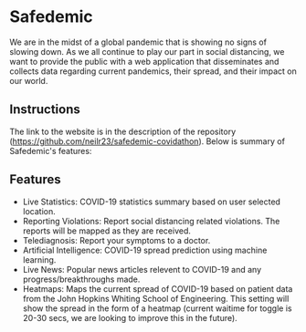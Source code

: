 # Safedemic

We are in the midst of a global pandemic that is showing no signs of slowing down. As we all continue to play our part in social distancing, we want to provide the public with a web application that disseminates and collects data regarding current pandemics, their spread, and their impact on our world.

## Instructions

The link to the website is in the description of the repository (https://github.com/neilr23/safedemic-covidathon). Below is summary of Safedemic's features:

## Features

- Live Statistics: COVID-19 statistics summary based on user selected location.
- Reporting Violations: Report social distancing related violations. The reports will be mapped as they are received.
- Telediagnosis: Report your symptoms to a doctor.
- Artificial Intelligence: COVID-19 spread prediction using machine learning. 
- Live News: Popular news articles relevent to COVID-19 and any progress/breakthroughs made.
- Heatmaps: Maps the current spread of COVID-19 based on patient data from the John Hopkins Whiting School of Engineering. This setting will show the spread in the form of a heatmap (current waitime for toggle is 20-30 secs, we are looking to improve this in the future).
